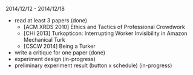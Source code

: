 2014/12/12 - 2014/12/18
* read at least 3 papers (done)
  - [ACM XRDS 2010] Ethics and Tactics of Professional Crowdwork
  - [CHI 2013] Turkopticon: Interrupting Worker Invisibility in Amazon Mechanical Turk
  - [CSCW 2014] Being a Turker
* write a critique for one paper (done)
* experiment design (in-progress)
* preliminary experiment result (button x schedule) (in-progress)

